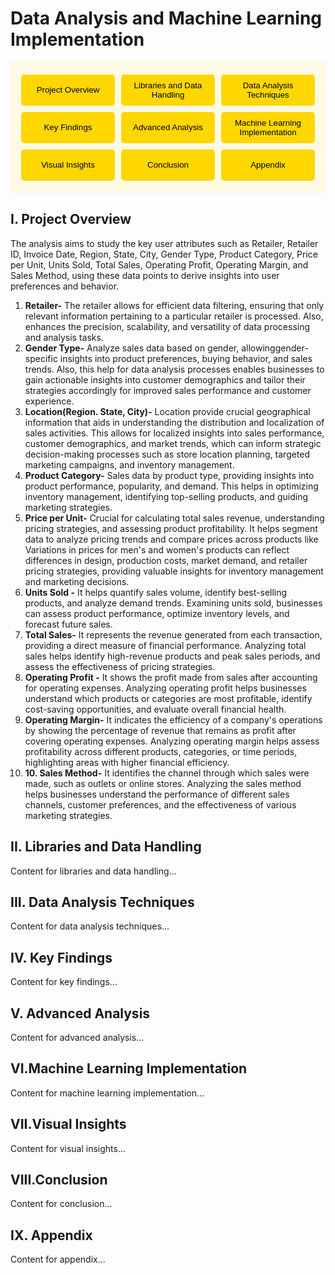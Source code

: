 # **Data Analysis and Machine Learning Implementation**

<div style="background-color: #FFFAE6; padding: 20px; text-align: center; display: flex; justify-content: center; align-items: center;">
  <div style="display: grid; grid-template-columns: repeat(3, auto); gap: 10px;">
    <a href="#project-overview" style="text-decoration: none;">
      <button style="width: 150px; height: 50px; background-color: #FFD700; color: black; border: none; border-radius: 5px; cursor: pointer;">Project Overview</button>
    </a>
    <a href="#libraries-and-data-handling" style="text-decoration: none;">
      <button style="width: 150px; height: 50px; background-color: #FFD700; color: black; border: none; border-radius: 5px; cursor: pointer;">Libraries and Data Handling</button>
    </a>
    <a href="#data-analysis-techniques" style="text-decoration: none;">
      <button style="width: 150px; height: 50px; background-color: #FFD700; color: black; border: none; border-radius: 5px; cursor: pointer;">Data Analysis Techniques</button>
    </a>
    <a href="#key-findings" style="text-decoration: none;">
      <button style="width: 150px; height: 50px; background-color: #FFD700; color: black; border: none; border-radius: 5px; cursor: pointer;">Key Findings</button>
    </a>
    <a href="#advanced-analysis" style="text-decoration: none;">
      <button style="width: 150px; height: 50px; background-color: #FFD700; color: black; border: none; border-radius: 5px; cursor: pointer;">Advanced Analysis</button>
    </a>
    <a href="#machine-learning-implementation" style="text-decoration: none;">
      <button style="width: 150px; height: 50px; background-color: #FFD700; color: black; border: none; border-radius: 5px; cursor: pointer;">Machine Learning Implementation</button>
    </a>
    <a href="#visual-insights" style="text-decoration: none;">
      <button style="width: 150px; height: 50px; background-color: #FFD700; color: black; border: none; border-radius: 5px; cursor: pointer;">Visual Insights</button>
    </a>
    <a href="#conclusion" style="text-decoration: none;">
      <button style="width: 150px; height: 50px; background-color: #FFD700; color: black; border: none; border-radius: 5px; cursor: pointer;">Conclusion</button>
    </a>
    <a href="#appendix" style="text-decoration: none;">
      <button style="width: 150px; height: 50px; background-color: #FFD700; color: black; border: none; border-radius: 5px; cursor: pointer;">Appendix</button>
    </a>
  </div>
</div>

## I. Project Overview
The analysis aims to study the key user attributes such as Retailer, Retailer ID, Invoice Date, Region, State, City, Gender Type, Product Category, Price per Unit, Units Sold, Total Sales, Operating Profit, Operating Margin, and Sales Method, using these data points to derive insights into user preferences and behavior.

1. **Retailer-** The retailer allows for efficient data filtering, ensuring that only relevant information pertaining to a particular retailer is processed. Also, enhances the precision, scalability, and versatility of data processing and analysis tasks.
2. **Gender Type-** Analyze sales data based on gender, allowinggender-specific insights into product preferences, buying behavior, and sales trends. Also, this help for data analysis processes enables businesses to gain actionable insights into customer demographics and tailor their strategies accordingly for improved sales performance and customer experience.
3. **Location(Region. State, City)-** Location provide crucial geographical information that aids in understanding the distribution and localization of sales activities. This allows for localized insights into sales performance, customer demographics, and market trends, which can inform strategic decision-making processes such as store location planning, targeted marketing campaigns, and inventory management.
4. **Product Category-** Sales data by product type, providing insights into product performance, popularity, and demand. This helps in optimizing inventory management, identifying top-selling products, and guiding marketing strategies.
5. **Price per Unit-** Crucial for calculating total sales revenue, understanding pricing strategies, and assessing product profitability. It helps segment data to analyze pricing trends and compare prices across products like Variations in prices for men's and women's products can reflect differences in design, production costs, market demand, and retailer pricing strategies, providing valuable insights for inventory management and marketing decisions.
6. **Units Sold -** It helps quantify sales volume, identify best-selling products, and analyze demand trends. Examining units sold, businesses can assess product performance, optimize inventory levels, and forecast future sales.
7. **Total Sales-** It represents the revenue generated from each transaction, providing a direct measure of financial performance. Analyzing total sales helps identify high-revenue products and peak sales periods, and assess the effectiveness of pricing strategies.
8. **Operating Profit -** It shows the profit made from sales after accounting for operating expenses. Analyzing operating profit helps businesses understand which products or categories are most profitable, identify cost-saving opportunities, and evaluate overall financial health.
9. **Operating Margin-** It indicates the efficiency of a company's operations by showing the percentage of revenue that remains as profit after covering operating expenses. Analyzing operating margin helps assess profitability across different products, categories, or time periods, highlighting areas with higher financial efficiency.
10. **10. Sales Method-** It identifies the channel through which sales were made, such as outlets or online stores. Analyzing the sales method helps businesses understand the performance of different sales channels, customer preferences, and the effectiveness of various marketing strategies.

## II. Libraries and Data Handling
Content for libraries and data handling...

## III. Data Analysis Techniques
Content for data analysis techniques...

## IV. Key Findings
Content for key findings...

## V. Advanced Analysis
Content for advanced analysis...

## VI.Machine Learning Implementation
Content for machine learning implementation...

## VII.Visual Insights
Content for visual insights...

## VIII.Conclusion
Content for conclusion...

## IX. Appendix
Content for appendix...
